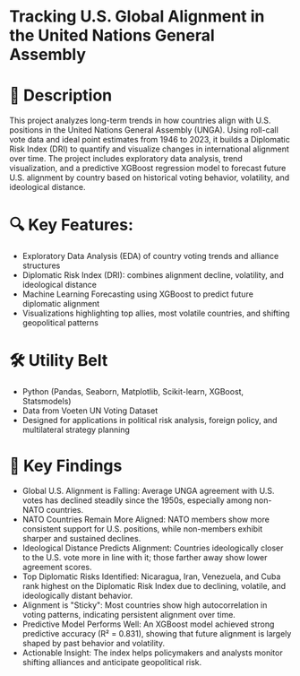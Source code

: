 # Tracking U.S. Global Alignment in the United Nations General Assembly

# 📁 Description
This project analyzes long-term trends in how countries align with U.S. positions in the United Nations General Assembly (UNGA). Using roll-call vote data and ideal point estimates from 1946 to 2023, it builds a Diplomatic Risk Index (DRI) to quantify and visualize changes in international alignment over time. The project includes exploratory data analysis, trend visualization, and a predictive XGBoost regression model to forecast future U.S. alignment by country based on historical voting behavior, volatility, and ideological distance.

# 🔍 Key Features:
- Exploratory Data Analysis (EDA) of country voting trends and alliance structures
- Diplomatic Risk Index (DRI): combines alignment decline, volatility, and ideological distance
- Machine Learning Forecasting using XGBoost to predict future diplomatic alignment
- Visualizations highlighting top allies, most volatile countries, and shifting geopolitical patterns

# 🛠️ Utility Belt
- Python (Pandas, Seaborn, Matplotlib, Scikit-learn, XGBoost, Statsmodels)
- Data from Voeten UN Voting Dataset
- Designed for applications in political risk analysis, foreign policy, and multilateral strategy planning

# 🔬 Key Findings
- Global U.S. Alignment is Falling: Average UNGA agreement with U.S. votes has declined steadily since the 1950s, especially among non-NATO countries.
- NATO Countries Remain More Aligned: NATO members show more consistent support for U.S. positions, while non-members exhibit sharper and sustained declines.
- Ideological Distance Predicts Alignment: Countries ideologically closer to the U.S. vote more in line with it; those farther away show lower agreement scores.
- Top Diplomatic Risks Identified: Nicaragua, Iran, Venezuela, and Cuba rank highest on the Diplomatic Risk Index due to declining, volatile, and ideologically distant behavior.
- Alignment is "Sticky": Most countries show high autocorrelation in voting patterns, indicating persistent alignment over time.
- Predictive Model Performs Well: An XGBoost model achieved strong predictive accuracy (R² = 0.831), showing that future alignment is largely shaped by past behavior and volatility.
- Actionable Insight: The index helps policymakers and analysts monitor shifting alliances and anticipate geopolitical risk.
